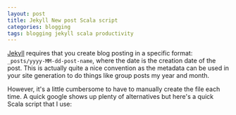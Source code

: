 ```yaml
---
layout: post
title: Jekyll New post Scala script
categories: blogging
tags: blogging jekyll scala productivity
---
```

[Jekyll](https://github.com/mojombo/jekyll) requires that you create blog posting in a specific format:
`_posts/yyyy-MM-dd-post-name`, where the date is the creation date of the post. This is actually quite a nice convention as the metadata can be used in your site generation to do things like group posts my year and month.

However, it's a little cumbersome to have to manually create the file each time. A quick google shows up plenty of alternatives but here's a quick Scala script that I use:

<script src="https://gist.github.com/2404158.js?file=new-post.scala">
	
</script>